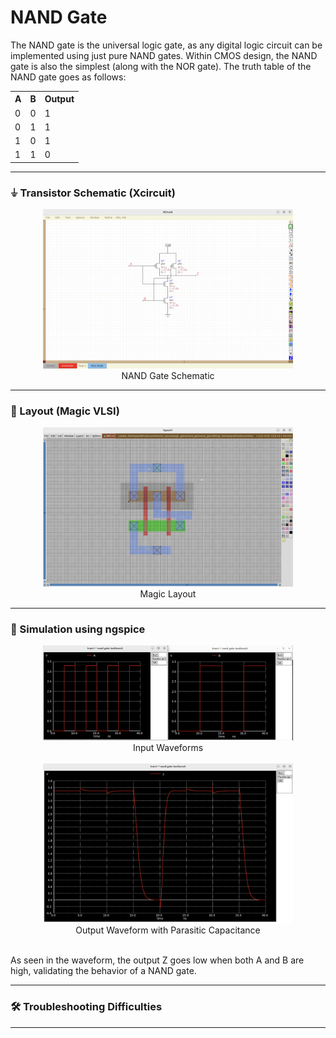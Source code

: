 # NAND Gate

The NAND gate is the universal logic gate, as any digital logic circuit can be implemented using just pure NAND gates. Within CMOS design, the NAND gate is also the simplest (along with the NOR gate). The truth table of the NAND gate goes as follows:

<div align="center">
  <table>
    <tr>
      <th>A</th>
      <th>B</th>
      <th>Output</th>
    </tr>
    <tr>
      <td>0</td>
      <td>0</td>
      <td>1</td>
    </tr>
    <tr>
      <td>0</td>
      <td>1</td>
      <td>1</td>
    </tr>
    <tr>
      <td>1</td>
      <td>0</td>
      <td>1</td>
    </tr>
    <tr>
      <td>1</td>
      <td>1</td>
      <td>0</td>
    </tr>
  </table>
</div>

---
### ⏚ Transistor Schematic (Xcircuit)

<div align="center">
  <img src="./NAND_Schematic.png" alt="NAND Gate Layout" width="400"/>
</div>
<div align="center">
  NAND Gate Schematic
  </div>
  
---

### 🧱 Layout (Magic VLSI)

<div align="center">
  <img src="./NAND_Layout.png" alt="NAND Gate Layout" width="400"/>
</div>
<div align="center">
  Magic Layout
  </div>
  
--- 

### 🧮 Simulation using ngspice 
<div align="center">
  <img src="./NAND_Input.png" alt="NAND Gate Layout" width="400"/>
</div>
<div align="center">
  Input Waveforms
</div>
<br/>

<div align="center">
  <img src="./NAND_Output.png" alt="NAND Gate Layout" width="400"/>
</div>
<div align="center">
  Output Waveform with Parasitic Capacitance
</div>
<br/>

As seen in the waveform, the output Z goes low when both A and B are high, validating the behavior of a NAND gate.

---

### 🛠️ Troubleshooting Difficulties

---
